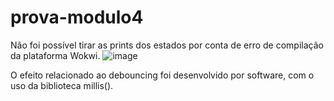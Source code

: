 # prova-modulo4

Não foi possível tirar as prints dos estados por conta de erro de compilação da plataforma Wokwi.
![image](https://github.com/user-attachments/assets/3c6d1eb2-75f8-43d6-89b4-c12a45c6d664)

O efeito relacionado ao debouncing foi desenvolvido por software, com o uso da biblioteca millis().
